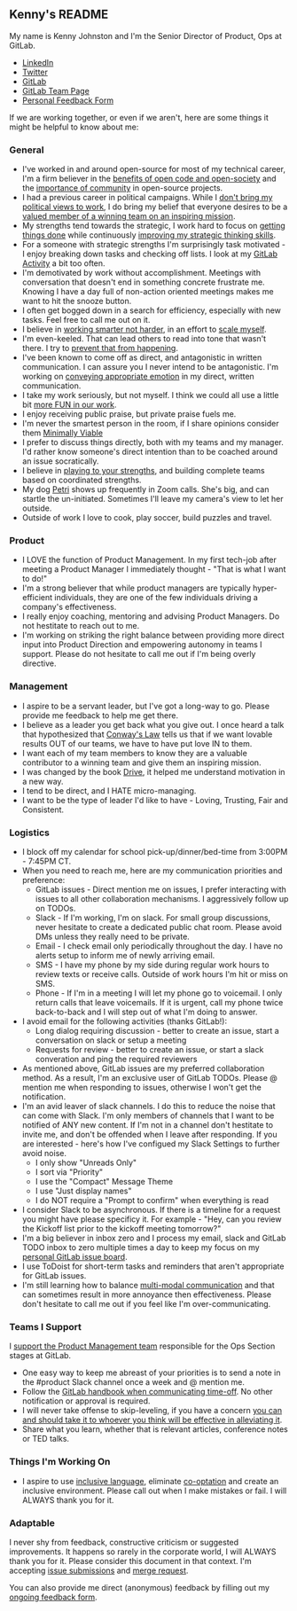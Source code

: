 ## Kenny's README
My name is Kenny Johnston and I'm the Senior Director of Product, Ops at GitLab.
* [LinkedIn](https://www.linkedin.com/in/kencjohnston/)
* [Twitter](https://twitter.com/kencjohnston)
* [GitLab](https://gitlab.com/kencjohnston)
* [GitLab Team Page](https://about.gitlab.com/company/team/#kencjohnston)
* [Personal Feedback Form](https://forms.gle/uQgn9acSgFesBKWe7)

If we are working together, or even if we aren't, here are some things it might be helpful to know about me:

### General 
* I've worked in and around open-source for most of my technical career, I'm a firm believer in the [benefits of open code and open-society](https://cyber.harvard.edu/works/lessig/opensocd1.pdf) and the [importance of community](https://thenewstack.io/power-community-open-source/) in open-source projects.
* I had a previous career in political campaigns. While I [don't bring my political views to work](https://about.gitlab.com/handbook/values/#dont-bring-religion-or-politics-to-work), I do bring my belief that everyone desires to be a [valued member of a winning team on an inspiring mission](https://blog.rackspace.com/whats-core-rackspace-core-values). 
* My strengths tend towards the strategic, I work hard to focus on [getting things done](https://en.wikipedia.org/wiki/Getting_Things_Done) while continuously [improving my strategic thinking skills](https://hbr.org/2016/12/4-ways-to-improve-your-strategic-thinking-skills). 
* For a someone with strategic strengths I'm surprisingly task motivated - I enjoy breaking down tasks and checking off lists. I look at my [GitLab Activity](https://gitlab.com/kencjohnston) a bit too often.
* I'm demotivated by work without accomplishment. Meetings with conversation that doesn't end in something concrete frustrate me. Knowing I have a day full of non-action oriented meetings makes me want to hit the snooze button. 
* I often get bogged down in a search for efficiency, especially with new tasks. Feel free to call me out on it.
* I believe in [working smarter not harder](https://www.inc.com/john-rampton/work-smarter-not-harder-10-ways-to-be-more-effective-at-work.html), in an effort to [scale myself](https://firstround.com/review/our-6-must-reads-for-scaling-yourself-as-a-leader/). 
* I'm even-keeled. That can lead others to read into tone that wasn't there. I try to [prevent that from happening](https://www.fastcompany.com/3054178/5-ways-to-avoid-a-massive-email-misunderstanding).
* I've been known to come off as direct, and antagonistic in written communication. I can assure you I never intend to be antagonistic. I'm working on [conveying appropriate emotion](https://about.gitlab.com/company/culture/all-remote/informal-communication/#using-emojis-to-convey-emotion) in my direct, written communication. 
* I take my work seriously, but not myself. I think we could all use a little bit [more FUN in our work](https://www.entrepreneur.com/article/288223).
* I enjoy receiving public praise, but private praise fuels me. 
* I'm never the smartest person in the room, if I share opinions consider them [Minimally Viable](https://about.gitlab.com/handbook/values/#minimum-viable-change-mvc)
* I prefer to discuss things directly, both with my teams and my manager. I'd rather know someone's direct intention than to be coached around an issue socratically.
* I believe in [playing to your strengths](https://hbr.org/2005/01/how-to-play-to-your-strengths), and building complete teams based on coordinated strengths. 
* My dog [Petri](https://about.gitlab.com/company/team-pets/#87-petri) shows up frequently in Zoom calls. She's big, and can startle the un-initiated. Sometimes I'll leave my camera's view to let her outside. 
* Outside of work I love to cook, play soccer, build puzzles and travel. 

### Product
* I LOVE the function of Product Management. In my first tech-job after meeting a Product Manager I immediately thought - "That is what I want to do!"
* I'm a strong believer that while product managers are typically hyper-efficient individuals, they are one of the few individuals driving a company's effectiveness.
* I really enjoy coaching, mentoring and advising Product Managers. Do not hestitate to reach out to me.
* I'm working on striking the right balance between providing more direct input into Product Direction and empowering autonomy in teams I support. Please do not hesitate to call me out if I'm being overly directive.

### Management
* I aspire to be a servant leader, but I've got a long-way to go. Please provide me feedback to help me get there.
* I believe as a leader you get back what you give out. I once heard a talk that hypothesized that [Conway's Law](https://en.wikipedia.org/wiki/Conway%27s_law) tells us that if we want lovable results OUT of our teams, we have to have put love IN to them.
* I want each of my team members to know they are a valuable contributor to a winning team and give them an inspiring mission.
* I was changed by the book [Drive](https://www.amazon.com/Drive-Surprising-Truth-About-Motivates/dp/1594484805/r), it helped me understand motivation in a new way.
* I tend to be direct, and I HATE micro-managing.
* I want to be the type of leader I'd like to have - Loving, Trusting, Fair and Consistent.

### Logistics
* I block off my calendar for school pick-up/dinner/bed-time from 3:00PM - 7:45PM CT.
* When you need to reach me, here are my communication priorities and preference:
    * GitLab issues - Direct mention me on issues, I prefer interacting with issues to all other collaboration mechanisms. I aggressively follow up on TODOs. 
    * Slack - If I'm working, I'm on slack. For small group discussions, never hesitate to create a dedicated public chat room. Please avoid DMs unless they really need to be private.
    * Email - I check email only periodically throughout the day. I have no alerts setup to inform me of newly arriving email. 
    * SMS - I have my phone by my side during regular work hours to review texts or receive calls. Outside of work hours I'm hit or miss on SMS.
    * Phone - If I'm in a meeting I will let my phone go to voicemail. I only return calls that leave voicemails. If it is urgent, call my phone twice back-to-back and I will step out of what I'm doing to answer.
* I avoid email for the following activities (thanks GitLab!):
    * Long dialog requiring discussion - better to create an issue, start a conversation on slack or setup a meeting
    * Requests for review - better to create an issue, or start a slack converation and ping the required reviewers
* As mentioned above, GitLab issues are my preferred collaboration method. As a result, I'm an exclusive user of GitLab TODOs. Please @ mention me when responding to issues, otherwise I won't get the notification.
* I'm an avid leaver of slack channels. I do this to reduce the noise that can come with Slack. I'm only members of channels that I want to be notified of ANY new content. If I'm not in a channel don't hestitate to invite me, and don't be offended when I leave after responding. If you are interested - here's how I've configued my Slack Settings to further avoid noise.
    * I only show "Unreads Only"
    * I sort via "Priority"
    * I use the "Compact" Message Theme
    * I use "Just display names"
    * I do NOT require a "Prompt to confirm" when everything is read
* I consider Slack to be asynchronous. If there is a timeline for a request you might have please specificy it. For example - "Hey, can you review the Kickoff list prior to the kickoff meeting tomorrow?"
* I'm a big believer in inbox zero and I process my email, slack and GitLab TODO inbox to zero multiple times a day to keep my focus on my [personal GitLab issue board](https://gitlab.com/groups/gitlab-com/-/boards/1353560?assignee_username=kencjohnston).
* I use ToDoist for short-term tasks and reminders that aren't appropriate for GitLab issues.
* I'm still learning how to balance [multi-modal communication](https://about.gitlab.com/handbook/communication/#multimodal-communication) and that can sometimes result in more annoyance then effectiveness. Please don't hesitate to call me out if you feel like I'm over-communicating.

### Teams I Support
I [support the Product Management team](https://about.gitlab.com/company/team/org-chart/) responsible for the Ops Section stages at GitLab. 
* One easy way to keep me abreast of your priorities is to send a note in the #product Slack channel once a week and @ mention me. 
* Follow the [GitLab handbook when communicating time-off](https://about.gitlab.com/handbook/paid-time-off/#communicating-your-time-off). No other notification or approval is required.
* I will never take offense to skip-leveling, if you have a concern [you can and should take it to whoever you think will be effective in alleviating it](https://about.gitlab.com/handbook/leadership/#communication-should-be-direct-not-hierarchical).
* Share what you learn, whether that is relevant articles, conference notes or TED talks.

### Things I'm Working On
* I aspire to use [inclusive language](https://docs.google.com/presentation/d/186RK9QqOYxF8BmVS15AOKvwFpt4WglKKDR7cUCeDGkE/edit?usp=sharing), eliminate [co-optation](https://www.youtube.com/watch?v=zNCrMEOqHpc) and create an inclusive environment. Please call out when I make mistakes or fail. I will ALWAYS thank you for it.

### Adaptable
I never shy from feedback, constructive criticism or suggested improvements. It happens so rarely in the corporate world, I will ALWAYS thank you for it. Please consider this document in that context. I'm accepting [issue submissions](https://gitlab.com/kencjohnston/README/issues) and [merge request](https://gitlab.com/kencjohnston/README/merge_requests).

You can also provide me direct (anonymous) feedback by filling out my [ongoing feedback form](https://forms.gle/uQgn9acSgFesBKWe7). 